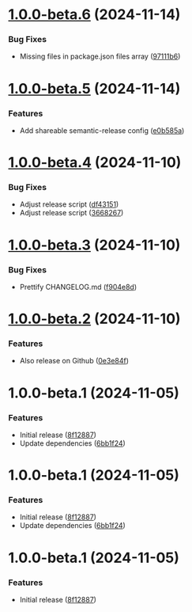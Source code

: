 # [1.0.0-beta.6](https://github.com/peerigon/configs/compare/v1.0.0-beta.5...v1.0.0-beta.6) (2024-11-14)


### Bug Fixes

* Missing files in package.json files array ([97111b6](https://github.com/peerigon/configs/commit/97111b66b1a741e25820bcf43b17355b59a95fca))

# [1.0.0-beta.5](https://github.com/peerigon/configs/compare/v1.0.0-beta.4...v1.0.0-beta.5) (2024-11-14)


### Features

* Add shareable semantic-release config ([e0b585a](https://github.com/peerigon/configs/commit/e0b585a4eaaa4dbcfb206315870d3a22fa1d7186))

# [1.0.0-beta.4](https://github.com/peerigon/configs/compare/v1.0.0-beta.3...v1.0.0-beta.4) (2024-11-10)


### Bug Fixes

* Adjust release script ([df43151](https://github.com/peerigon/configs/commit/df431514d28fd32d2bd69a50eeb8edf3e6cc1d44))
* Adjust release script ([3668267](https://github.com/peerigon/configs/commit/366826718205e6f542f69d890a44c3595fa84340))

# [1.0.0-beta.3](https://github.com/peerigon/configs/compare/v1.0.0-beta.2...v1.0.0-beta.3) (2024-11-10)

### Bug Fixes

- Prettify CHANGELOG.md ([f904e8d](https://github.com/peerigon/configs/commit/f904e8d535a8d04d615281bb942ccd8b2f12a9d9))

# [1.0.0-beta.2](https://github.com/peerigon/configs/compare/v1.0.0-beta.1...v1.0.0-beta.2) (2024-11-10)

### Features

- Also release on Github ([0e3e84f](https://github.com/peerigon/configs/commit/0e3e84f54a4689c8c0c3a340435346c351662cc9))

# 1.0.0-beta.1 (2024-11-05)

### Features

- Initial release ([8f12887](https://github.com/peerigon/configs/commit/8f128873b8481832dea06c88115a785c3c7a3627))
- Update dependencies ([6bb1f24](https://github.com/peerigon/configs/commit/6bb1f242e7de360d96868b8e2b6aea58ce493c31))

# 1.0.0-beta.1 (2024-11-05)

### Features

- Initial release ([8f12887](https://github.com/peerigon/configs/commit/8f128873b8481832dea06c88115a785c3c7a3627))
- Update dependencies ([6bb1f24](https://github.com/peerigon/configs/commit/6bb1f242e7de360d96868b8e2b6aea58ce493c31))

# 1.0.0-beta.1 (2024-11-05)

### Features

- Initial release ([8f12887](https://github.com/peerigon/configs/commit/8f128873b8481832dea06c88115a785c3c7a3627))
